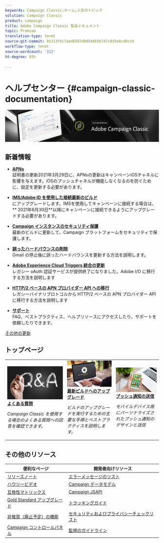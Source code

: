 ```yaml
---
keywords: Campaign Classic;ホーム;人気のトピック
solution: Campaign Classic
product: campaign
title: Adobe Campaign Classic 製品ドキュメント
topic: Premium
translation-type: tm+mt
source-git-commit: 91313fdc7aed6597d8d54d65b747c835e0cd9ccb
workflow-type: tm+mt
source-wordcount: '312'
ht-degree: 83%

---
```



# ヘルプセンター {#campaign-classic-documentation}

![](platform/using/assets/do-not-localize/banner_acc_doc.jpg)

## 新着情報

* **[APNs](technotes/ios-certificate-update.md)**<br/> 証明書の更新2021年3月29日に、APNsの更新はキャンペーンiOSチャネルに影響を与えます。iOSのプッシュチャネルが機能しなくなるのを防ぐために、設定を更新する必要があります。

* **[IMS/Adobe ID を使用した接続最新のビルド](integrations/using/about-adobe-id.md)**<br/>にアップグレードします。IMSを使用してキャンペーンに接続する場合は、** 2021年6月30日&#x200B;**以降にキャンペーンに接続できるようにアップグレードする必要があります。

* **[Campaign インスタンスのセキュリティ保護](https://helpx.adobe.com/jp/campaign/kb/gold-standard-upgrade.html)**<br/> 最新のビルドに更新して、Campaign プラットフォームをセキュリティで保護します。

* **[誤ったハードバウンスの削除](https://helpx.adobe.com/jp/campaign/kb/update-bounce-qualification.html)**<br/> Gmail の停止後に誤ったハードバウンスを更新する方法を説明します。

* **[Adobe Experience Cloud Triggers 統合の更新](integrations/using/configuring-adobe-io.md)**<br/> レガシー oAuth 認証サービスが提供終了になりました。Adobe I/O に移行する方法を説明します

* **[HTTP/2 ベースの APN プロバイダー API への移行](https://helpx.adobe.com/jp/campaign/kb/migrate-to-apns-http2.html)**<br/>&#x200B;レガシーバイナリプロトコルから HTTP/2 ベースの APN プロバイダー API に移行する方法を説明します

* **[サポート](https://helpx.adobe.com/jp/campaign/kb/ac-support.html)**<br/> FAQ、ベストプラクティス、ヘルプリソースにアクセスしたり、サポートを依頼したりできます。

[その他の更新](/help/rn/using/documentation-updates.md)

## トップページ

<table>
<tr>
  <td>
    <a href="platform/using/common-questions.md">
      <img alt="よくある質問" src="platform/using/assets/FAQ.png"/>
    </a>
    <div>
      <a href="platform/using/common-questions.md">
    <strong>よくある質問</strong>
    </a>
    </div>
    <p>
    <em>Campaign Classic を使用する場合のよくある質問への回答を確認できます。</em>
    <p>
  </td>
   <td>
    <a href="production/using/build-upgrade.md">
      <img alt="ビルドのアップグレード" src="platform/using/assets/upgrade.png" />
    </a>
    <div>
      <a href="production/using/build-upgrade.md">
    <strong>最新ビルドへのアップグレード</strong>
    </a>
    </div>
    <p>
    <em>ビルドのアップグレードを実行するための主要な手順とベストプラクティスを説明します。</em>
    <p>
  </td>
  <td>
    <a href="delivery/using/creating-notifications.md">
       <img alt="プッシュ通知" src="platform/using/assets/push.png" />
    </a>
    <div>
       <a href="delivery/using/creating-notifications.md">
    <strong>プッシュ通知の送信</strong>
    </a>
    </div>
    <p>
    <em>モバイルデバイス用にパーソナライズされたプッシュ通知のデザインと送信</em>
    <p>
  </td>
</tr>
</table>

## その他のリソース

| 便利なページ | 開発者向けリソース |
|---|---|
| [リリースノート](/help/rn/using/latest-release.md) | [エラーメッセージのリスト](https://docs.adobe.com/content/help/en/campaign-classic/technicalresources/error_messages/error_codes.html) |
| [ハウツービデオ](https://experienceleague.adobe.com/docs/campaign-classic-learn/tutorials/overview.html?lang=ja) | [Campaign データモデル](configuration/using/about-data-model.md) |
| [互換性マトリックス](rn/using/compatibility-matrix.md) | [Campaign JSAPI](https://docs.adobe.com/content/help/en/campaign-classic/technicalresources/api/p-1.html) |
| [Gold Standard アップグレード](https://helpx.adobe.com/jp/campaign/kb/gold-standard.html) | [トラッキングガイド](https://helpx.adobe.com/jp/campaign/kb/acc-tracking.html) |
| [非推奨（廃止予定）の機能 ](rn/using/deprecated-features.md) | [セキュリティおよびプライバシーチェックリスト](https://helpx.adobe.com/jp/campaign/kb/acc-security.html) |
| [Campaign コントロールパネル](https://experienceleague.adobe.com/docs/control-panel/using/control-panel-home.html?lang=ja) | [監視のガイドライン](production/using/monitoring-guidelines.md) |
